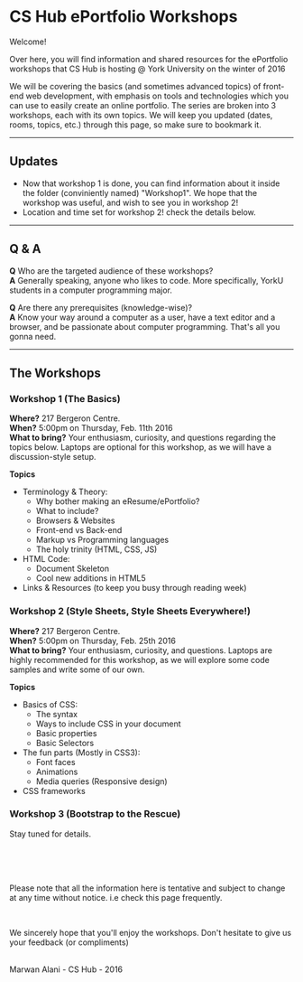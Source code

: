# CS Hub ePortfolio Workshops

Welcome!

Over here, you will find information and shared resources for the ePortfolio workshops that CS Hub is hosting @ York University on the winter of 2016

We will be covering the basics (and sometimes advanced topics) of front-end web development, with emphasis on tools and technologies which you can use to easily create an online portfolio. The series are broken into 3 workshops, each with its own topics. We will keep you updated (dates, rooms, topics, etc.) through this page, so make sure to bookmark it.

-----

## Updates  

* Now that workshop 1 is done, you can find information about it inside the folder (conviniently named) "Workshop1". We hope that the workshop was useful, and wish to see you in workshop 2!  
* Location and time set for workshop 2! check the details below.
  
-----  
  
## Q & A

**Q** Who are the targeted audience of these workshops?  
**A** Generally speaking, anyone who likes to code. More specifically, YorkU students in a computer programming major.


**Q** Are there any prerequisites (knowledge-wise)?  
**A** Know your way around a computer as a user, have a text editor and a browser, and be passionate about computer programming. That's all you gonna need.

-----
  
  
## The Workshops

### Workshop 1 (The Basics)
**Where?** 217 Bergeron Centre.  
**When?** 5:00pm on Thursday, Feb. 11th 2016  
**What to bring?** Your enthusiasm, curiosity, and questions regarding the topics below. Laptops are optional for this workshop, as we will have a discussion-style setup.

**Topics**  
- Terminology & Theory:
  - Why bother making an eResume/ePortfolio?
  - What to include?
  - Browsers & Websites
  - Front-end vs Back-end
  - Markup vs Programming languages
  - The holy trinity (HTML, CSS, JS)  
- HTML Code:
  - Document Skeleton
  - Cool new additions in HTML5
- Links & Resources (to keep you busy through reading week)  

  
### Workshop 2 (Style Sheets, Style Sheets Everywhere!)  
**Where?** 217 Bergeron Centre.  
**When?** 5:00pm on Thursday, Feb. 25th 2016  
**What to bring?** Your enthusiasm, curiosity, and questions. Laptops are highly recommended for this workshop, as we will explore some code samples and write some of our own.  
  
**Topics**  
- Basics of CSS:
  - The syntax
  - Ways to include CSS in your document
  - Basic properties
  - Basic Selectors
- The fun parts (Mostly in CSS3):
  - Font faces
  - Animations
  - Media queries (Responsive design)
- CSS frameworks  
  
  
### Workshop 3 (Bootstrap to the Rescue)  
Stay tuned for details.  
  
  
  &nbsp;  
  &nbsp;  
  &nbsp;  
  
Please note that all the information here is tentative and subject to change at any time without notice. i.e check this page frequently.

  &nbsp;  


We sincerely hope that you'll enjoy the workshops. Don't hesitate to give us your feedback (or compliments)  
  
  
  &nbsp;  
Marwan Alani - CS Hub - 2016  

&nbsp;  
